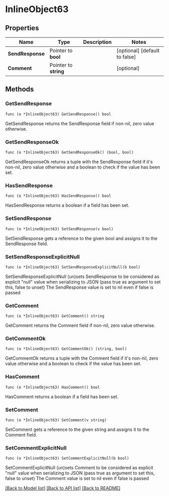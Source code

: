 # InlineObject63

## Properties

Name | Type | Description | Notes
------------ | ------------- | ------------- | -------------
**SendResponse** | Pointer to **bool** |  | [optional] [default to false]
**Comment** | Pointer to **string** |  | [optional] 

## Methods

### GetSendResponse

`func (o *InlineObject63) GetSendResponse() bool`

GetSendResponse returns the SendResponse field if non-nil, zero value otherwise.

### GetSendResponseOk

`func (o *InlineObject63) GetSendResponseOk() (bool, bool)`

GetSendResponseOk returns a tuple with the SendResponse field if it's non-nil, zero value otherwise
and a boolean to check if the value has been set.

### HasSendResponse

`func (o *InlineObject63) HasSendResponse() bool`

HasSendResponse returns a boolean if a field has been set.

### SetSendResponse

`func (o *InlineObject63) SetSendResponse(v bool)`

SetSendResponse gets a reference to the given bool and assigns it to the SendResponse field.

### SetSendResponseExplicitNull

`func (o *InlineObject63) SetSendResponseExplicitNull(b bool)`

SetSendResponseExplicitNull (un)sets SendResponse to be considered as explicit "null" value
when serializing to JSON (pass true as argument to set this, false to unset)
The SendResponse value is set to nil even if false is passed
### GetComment

`func (o *InlineObject63) GetComment() string`

GetComment returns the Comment field if non-nil, zero value otherwise.

### GetCommentOk

`func (o *InlineObject63) GetCommentOk() (string, bool)`

GetCommentOk returns a tuple with the Comment field if it's non-nil, zero value otherwise
and a boolean to check if the value has been set.

### HasComment

`func (o *InlineObject63) HasComment() bool`

HasComment returns a boolean if a field has been set.

### SetComment

`func (o *InlineObject63) SetComment(v string)`

SetComment gets a reference to the given string and assigns it to the Comment field.

### SetCommentExplicitNull

`func (o *InlineObject63) SetCommentExplicitNull(b bool)`

SetCommentExplicitNull (un)sets Comment to be considered as explicit "null" value
when serializing to JSON (pass true as argument to set this, false to unset)
The Comment value is set to nil even if false is passed

[[Back to Model list]](../README.md#documentation-for-models) [[Back to API list]](../README.md#documentation-for-api-endpoints) [[Back to README]](../README.md)



